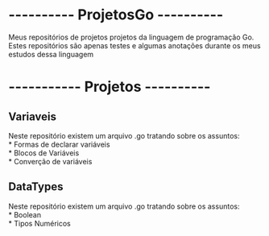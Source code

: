 # ---------- ProjetosGo ----------
Meus repositórios de projetos projetos da linguagem de programação Go.
Estes repositórios são apenas testes e algumas anotações durante os meus estudos dessa linguagem
#
<h1> ----------- Projetos ---------- </h2>
<h2> Variaveis </h2>
  Neste repositório existem um arquivo .go tratando sobre os assuntos:
    <br> * Formas de declarar variáveis
    <br> * Blocos de Variáveis
    <br> * Converção de variáveis
<h2> DataTypes </h2>
  Neste repositório existem um arquivo .go tratando sobre os assuntos:
    <br> * Boolean
    <br> * Tipos Numéricos
  
